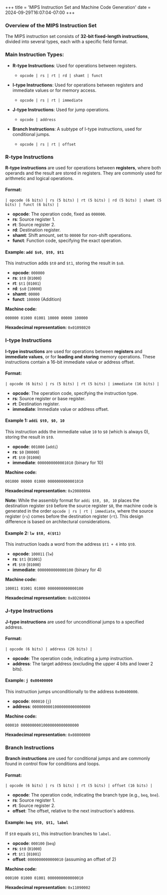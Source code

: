 +++
title = 'MIPS Instruction Set and Machine Code Generation'
date = 2024-09-29T16:07:04-07:00
+++

### Overview of the MIPS Instruction Set

The MIPS instruction set consists of **32-bit fixed-length instructions**, divided into several types, each with a specific field format.

### Main Instruction Types:
- **R-type Instructions**: Used for operations between registers.
  - `opcode | rs | rt | rd | shamt | funct`
  
- **I-type Instructions**: Used for operations between registers and immediate values or for memory access.
  - `opcode | rs | rt | immediate`

- **J-type Instructions**: Used for jump operations.
  - `opcode | address`

- **Branch Instructions**: A subtype of I-type instructions, used for conditional jumps.
  - `opcode | rs | rt | offset`

### R-type Instructions

**R-type instructions** are used for operations between **registers**, where both operands and the result are stored in registers. They are commonly used for arithmetic and logical operations.

#### Format:
```
| opcode (6 bits) | rs (5 bits) | rt (5 bits) | rd (5 bits) | shamt (5 bits) | funct (6 bits) |
```
- **opcode**: The operation code, fixed as `000000`.
- **rs**: Source register 1.
- **rt**: Source register 2.
- **rd**: Destination register.
- **shamt**: Shift amount, set to `00000` for non-shift operations.
- **funct**: Function code, specifying the exact operation.

#### Example: `add $s0, $t0, $t1`
This instruction adds `$t0` and `$t1`, storing the result in `$s0`.

- **opcode**: `000000`
- **rs**: `$t0` (`01000`)
- **rt**: `$t1` (`01001`)
- **rd**: `$s0` (`10000`)
- **shamt**: `00000`
- **funct**: `100000` (Addition)

**Machine code:**
```
000000 01000 01001 10000 00000 100000
```
**Hexadecimal representation:** `0x01098020`

### I-type Instructions

**I-type instructions** are used for operations between **registers** and **immediate values**, or for **loading and storing** memory operations. These instructions contain a 16-bit immediate value or address offset.

#### Format:
```
| opcode (6 bits) | rs (5 bits) | rt (5 bits) | immediate (16 bits) |
```
- **opcode**: The operation code, specifying the instruction type.
- **rs**: Source register or base register.
- **rt**: Destination register.
- **immediate**: Immediate value or address offset.

#### Example 1: `addi $t0, $0, 10`
This instruction adds the immediate value `10` to `$0` (which is always 0), storing the result in `$t0`.

- **opcode**: `001000` (`addi`)
- **rs**: `$0` (`00000`)
- **rt**: `$t0` (`01000`)
- **immediate**: `0000000000001010` (binary for 10)

**Machine code:**
```
001000 00000 01000 0000000000001010
```
**Hexadecimal representation:** `0x2008000A`

**Note:** While the assembly format for `addi $t0, $0, 10` places the destination register `$t0` before the source register `$0`, the machine code is generated in the order `opcode | rs | rt | immediate`, where the source register (`rs`) comes before the destination register (`rt`). This design difference is based on architectural considerations.

#### Example 2: `lw $t0, 4($t1)`
This instruction loads a word from the address `$t1 + 4` into `$t0`.

- **opcode**: `100011` (`lw`)
- **rs**: `$t1` (`01001`)
- **rt**: `$t0` (`01000`)
- **immediate**: `0000000000000100` (binary for 4)

**Machine code:**
```
100011 01001 01000 0000000000000100
```
**Hexadecimal representation:** `0x8D280004`

### J-type Instructions

**J-type instructions** are used for unconditional jumps to a specified address.

#### Format:
```
| opcode (6 bits) | address (26 bits) |
```
- **opcode**: The operation code, indicating a jump instruction.
- **address**: The target address (excluding the upper 4 bits and lower 2 bits).

#### Example: `j 0x00400000`
This instruction jumps unconditionally to the address `0x00400000`.

- **opcode**: `000010` (`j`)
- **address**: `00000000010000000000000000`

**Machine code:**
```
000010 00000000010000000000000000
```
**Hexadecimal representation:** `0x08000000`

### Branch Instructions

**Branch instructions** are used for conditional jumps and are commonly found in control flow for conditions and loops.

#### Format:
```
| opcode (6 bits) | rs (5 bits) | rt (5 bits) | offset (16 bits) |
```
- **opcode**: The operation code, indicating the branch type (e.g., `beq`, `bne`).
- **rs**: Source register 1.
- **rt**: Source register 2.
- **offset**: The offset, relative to the next instruction's address.

#### Example: `beq $t0, $t1, label`
If `$t0` equals `$t1`, this instruction branches to `label`.

- **opcode**: `000100` (`beq`)
- **rs**: `$t0` (`01000`)
- **rt**: `$t1` (`01001`)
- **offset**: `0000000000000010` (assuming an offset of 2)

**Machine code:**
```
000100 01000 01001 0000000000000010
```
**Hexadecimal representation:** `0x11090002`